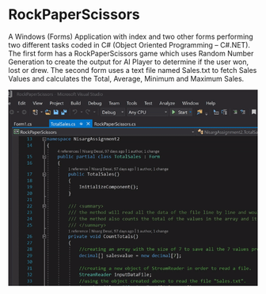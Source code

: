 # RockPaperScissors
 A Windows (Forms) Application with index and two other forms performing two different tasks coded in C# (Object Oriented Programming – C#.NET). The first form has a RockPaperScissors game which uses Random Number Generation to create the output for AI Player to determine if the user won, lost or drew. The second form uses a text file named Sales.txt to fetch Sales Values and calculates the Total, Average, Minimum and Maximum Sales.

![](RockPaperScissors.gif)

